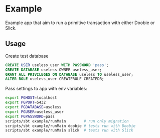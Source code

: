 # Example

Example app that aim to run a primitive transaction with either
Doobie or Slick.

## Usage

Create test database

```sql
CREATE USER useless_user WITH PASSWORD 'pass';
CREATE DATABASE useless OWNER useless_user;
GRANT ALL PRIVILEGES ON DATABASE useless TO useless_user;
ALTER ROLE useless_user CREATEROLE CREATEDB;
```

Pass settings to app with env variables:

```bash
export PGHOST=localhost
export PGPORT=5432
export PGDATABASE=useless
export PGUSER=useless_user
export PGPASSWORD=pass
scripts/sbt example/runMain        # run only migration
scripts/sbt example/runMain doobie # tests run with Doobie
scripts/sbt example/runMain slick  # tests run with Slick
```
